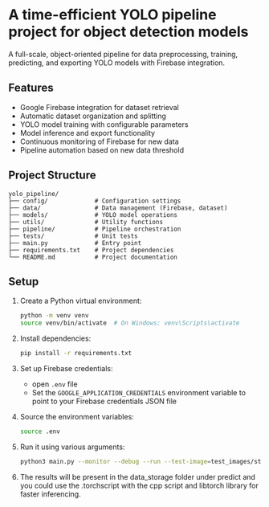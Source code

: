 # A time-efficient YOLO pipeline project for object detection models

A full-scale, object-oriented pipeline for data preprocessing, training, predicting, and exporting YOLO models with Firebase integration.

## Features

- Google Firebase integration for dataset retrieval
- Automatic dataset organization and splitting
- YOLO model training with configurable parameters
- Model inference and export functionality
- Continuous monitoring of Firebase for new data
- Pipeline automation based on new data threshold

## Project Structure

```
yolo_pipeline/
├── config/             # Configuration settings
├── data/               # Data management (Firebase, dataset)
├── models/             # YOLO model operations
├── utils/              # Utility functions
├── pipeline/           # Pipeline orchestration
├── tests/              # Unit tests
├── main.py             # Entry point
├── requirements.txt    # Project dependencies
└── README.md           # Project documentation
```

## Setup

1. Create a Python virtual environment:
   ```bash
   python -m venv venv
   source venv/bin/activate  # On Windows: venv\Scripts\activate
   ```

2. Install dependencies:
   ```bash
   pip install -r requirements.txt
   ```

3. Set up Firebase credentials:
   - open `.env` file 
   - Set the `GOOGLE_APPLICATION_CREDENTIALS` environment variable to point to your Firebase credentials JSON file

4. Source the environment variables:
   ```bash
   source .env   
   ```
5. Run it using various arguments:
   ```bash
   python3 main.py --monitor --debug --run --test-image=test_images/strawberry.png
   ```
6. The results will be present in the data_storage folder under predict and you could use the .torchscript with the cpp script and libtorch library for faster inferencing.